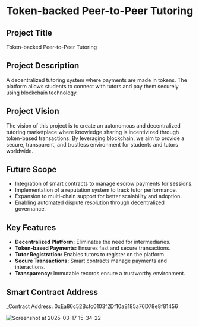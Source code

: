 # Token-backed Peer-to-Peer Tutoring

## Project Title
Token-backed Peer-to-Peer Tutoring

## Project Description
A decentralized tutoring system where payments are made in tokens. The platform allows students to connect with tutors and pay them securely using blockchain technology.



## Project Vision
The vision of this project is to create an autonomous and decentralized tutoring marketplace where knowledge sharing is incentivized through token-based transactions. By leveraging blockchain, we aim to provide a secure, transparent, and trustless environment for students and tutors worldwide.

## Future Scope
- Integration of smart contracts to manage escrow payments for sessions.
- Implementation of a reputation system to track tutor performance.
- Expansion to multi-chain support for better scalability and adoption.
- Enabling automated dispute resolution through decentralized governance.

## Key Features
- **Decentralized Platform:** Eliminates the need for intermediaries.
- **Token-based Payments:** Ensures fast and secure transactions.
- **Tutor Registration:** Enables tutors to register on the platform.
- **Secure Transactions:** Smart contracts manage payments and interactions.
- **Transparency:** Immutable records ensure a trustworthy environment.
## Smart Contract Address
_Contract Address: 0xEa86c52Bcfc0103f2Df10a8185a76D78e8f81456

![Screenshot at 2025-03-17 15-34-22](https://github.com/user-attachments/assets/07b16568-565b-4b75-b258-245ea2574dca)
